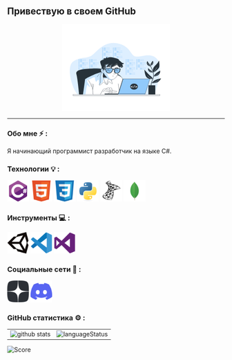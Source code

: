 ## Привествую в своем GitHub

<p align="center"><img src = "Resources/fon.gif" width="250" height="200" alt="fon"></p>

---

### **Обо мне ⚡ :**

Я начинающий программист разработчик на языке C#.

### **Технологии 💡 :**

<div>
    <img src = "Resources/Technology/csharp.svg" title="C#" alt="Csharp" width="50" height="50"/>
    <img src = "Resources/Technology/html.svg" title="Html" alt="Html" width="50" height="50"/>
    <img src = "Resources/Technology/css.svg" title="Css" alt="Css" width="50" height="50"/>
    <img src = "Resources/Technology/python.svg" title="Python" alt="Python" width="50" height="50"/>
    <img src = "Resources/Technology/mssql.svg" title="MsSQL" alt="mssql" width="50" height="50"/>
    <img src = "Resources/Technology/mongo.svg" title="MongoDB" alt="mongoDB" width="50" height="50"/>
</div>

### **Инструменты 💻 :**

<div>
    <img src = "Resources/Tools/unity.svg" title="Unity" alt="Unity" width="50" height="50"/>
    <img src = "Resources/Tools/vc.svg" title="Visial Studio Code" alt="Vscode" width="50" height="50"/>
    <img src = "Resources/Tools/visualstudio.svg" title="Visual Studio 2022" alt="VisualStudio" width="50" height="50">
</div>

### **Социальные сети 🤝 :**

<div>
    <a href=""><img src = "Resources/Networks/yandex.webp" title="Яндекс дзен" alt="Yandex" width="50" height="50"/><a>
    <a href="" ><img src = "Resources/Networks/discord.svg" title="Discord" alt="Discord" width="50" height="50"/><a>
</div>

### **GitHub статистика ⚙️ :**

<table>
    <tr>
        <td>
            <img src="http://github-readme-streak-stats.herokuapp.com?user=NikitaDS01&theme=dark&background=000000" alt="github stats">
        </td>
        <td>
            <img src="https://github-readme-stats.vercel.app/api/top-langs/?username=NikitaDS01&theme=vision-friendly-dark&layout=compact" alt="languageStatus">
        </td>
    </tr>
</table>

![Score](https://komarev.com/ghpvc/?username=NikitaDS01&style=flat-square&color=blue)
